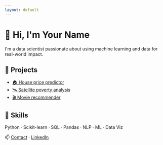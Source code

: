 ```yaml
---
layout: default
---
```


# 👋 Hi, I'm Your Name

I'm a data scientist passionate about using machine learning and data for real-world impact.

## 🔬 Projects

- [🏠 House price predictor](https://github.com/yourusername/house-prices)
- [🛰️ Satellite poverty analysis](https://github.com/yourusername/satellite-poverty)
- [🎬 Movie recommender](https://github.com/yourusername/movie-recommender)

## 🧠 Skills

Python · Scikit-learn · SQL · Pandas · NLP · ML · Data Viz

📫 [Contact](mailto:your@email.com) · [LinkedIn](https://linkedin.com/in/your-linkedin)
